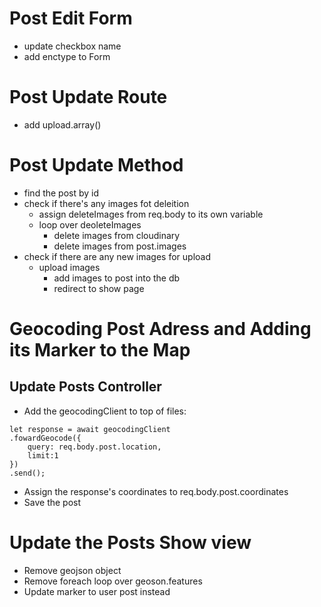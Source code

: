 # Post  Edit Form
- update checkbox name
- add enctype to Form

# Post Update Route
- add upload.array()

# Post Update Method
- find the post by id
- check if there's any images fot deleition
    - assign deleteImages from req.body to its own variable
    - loop over deoleteImages
        - delete images from cloudinary
        - delete images from post.images
- check if there are any new images for upload
    - upload images
        - add images to post into the db
        - redirect to show page

# Geocoding Post Adress and Adding its Marker to the Map

## Update Posts Controller
- Add the geocodingClient to top of files:
```
let response = await geocodingClient
.fowardGeocode({
    query: req.body.post.location,
    limit:1
})
.send();
```
- Assign the response's coordinates to req.body.post.coordinates
- Save the post

# Update the Posts Show view
- Remove geojson object
- Remove foreach loop over geoson.features
- Update marker to user post instead
